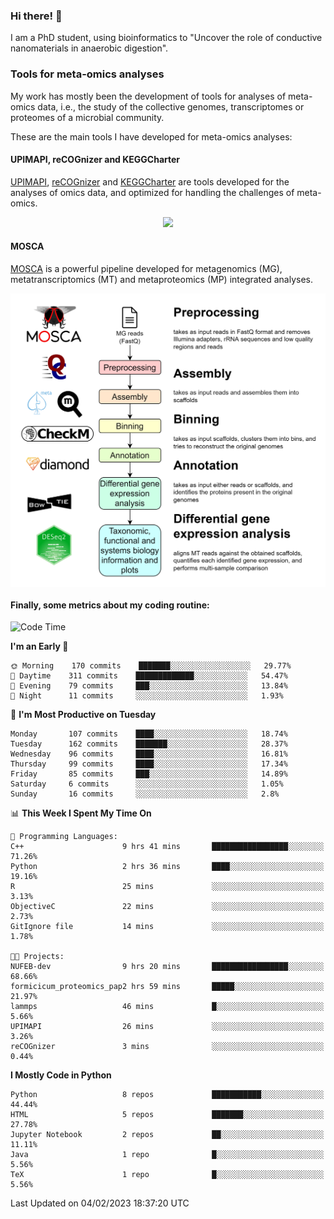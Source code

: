 ### Hi there! 👋

I am a PhD student, using bioinformatics to "Uncover the role of conductive nanomaterials in anaerobic digestion".

### Tools for meta-omics analyses

My work has mostly been the development of tools for analyses of meta-omics data, i.e., the study of the collective genomes, transcriptomes or proteomes of a microbial community.

These are the main tools I have developed for meta-omics analyses:

#### UPIMAPI, reCOGnizer and KEGGCharter

[UPIMAPI](https://github.com/iquasere/UPIMAPI), [reCOGnizer](https://github.com/iquasere/reCOGnizer) and [KEGGCharter](https://github.com/iquasere/KEGGCharter) are tools developed for the analyses of omics data, and optimized for handling the challenges of meta-omics.

<p align="center">
    <img src="assets/annotation_paper.png">
</p>

#### MOSCA

[MOSCA](https://github.com/iquasere/MOSCA) is a powerful pipeline developed for metagenomics (MG), metatranscriptomics (MT) and metaproteomics (MP) integrated analyses.

<p align="center">
    <img src="assets/mosca_workflow.png" align="center" width="700">
</p>


#### Finally, some metrics about my coding routine:

<!--START_SECTION:waka-->
![Code Time](http://img.shields.io/badge/Code%20Time-497%20hrs%2021%20mins-blue)

**I'm an Early 🐤** 

```text
🌞 Morning    170 commits    ███████░░░░░░░░░░░░░░░░░░   29.77% 
🌆 Daytime    311 commits    █████████████░░░░░░░░░░░░   54.47% 
🌃 Evening    79 commits     ███░░░░░░░░░░░░░░░░░░░░░░   13.84% 
🌙 Night      11 commits     ░░░░░░░░░░░░░░░░░░░░░░░░░   1.93%

```
📅 **I'm Most Productive on Tuesday** 

```text
Monday       107 commits    ████░░░░░░░░░░░░░░░░░░░░░   18.74% 
Tuesday      162 commits    ███████░░░░░░░░░░░░░░░░░░   28.37% 
Wednesday    96 commits     ████░░░░░░░░░░░░░░░░░░░░░   16.81% 
Thursday     99 commits     ████░░░░░░░░░░░░░░░░░░░░░   17.34% 
Friday       85 commits     ███░░░░░░░░░░░░░░░░░░░░░░   14.89% 
Saturday     6 commits      ░░░░░░░░░░░░░░░░░░░░░░░░░   1.05% 
Sunday       16 commits     ░░░░░░░░░░░░░░░░░░░░░░░░░   2.8%

```


📊 **This Week I Spent My Time On** 

```text
💬 Programming Languages: 
C++                      9 hrs 41 mins       █████████████████░░░░░░░░   71.26% 
Python                   2 hrs 36 mins       ████░░░░░░░░░░░░░░░░░░░░░   19.16% 
R                        25 mins             ░░░░░░░░░░░░░░░░░░░░░░░░░   3.13% 
ObjectiveC               22 mins             ░░░░░░░░░░░░░░░░░░░░░░░░░   2.73% 
GitIgnore file           14 mins             ░░░░░░░░░░░░░░░░░░░░░░░░░   1.78%

🐱‍💻 Projects: 
NUFEB-dev                9 hrs 20 mins       █████████████████░░░░░░░░   68.66% 
formicicum_proteomics_pap2 hrs 59 mins       █████░░░░░░░░░░░░░░░░░░░░   21.97% 
lammps                   46 mins             █░░░░░░░░░░░░░░░░░░░░░░░░   5.66% 
UPIMAPI                  26 mins             ░░░░░░░░░░░░░░░░░░░░░░░░░   3.26% 
reCOGnizer               3 mins              ░░░░░░░░░░░░░░░░░░░░░░░░░   0.44%

```

**I Mostly Code in Python** 

```text
Python                   8 repos             ███████████░░░░░░░░░░░░░░   44.44% 
HTML                     5 repos             ███████░░░░░░░░░░░░░░░░░░   27.78% 
Jupyter Notebook         2 repos             ██░░░░░░░░░░░░░░░░░░░░░░░   11.11% 
Java                     1 repo              █░░░░░░░░░░░░░░░░░░░░░░░░   5.56% 
TeX                      1 repo              █░░░░░░░░░░░░░░░░░░░░░░░░   5.56%

```



 Last Updated on 04/02/2023 18:37:20 UTC
<!--END_SECTION:waka-->
